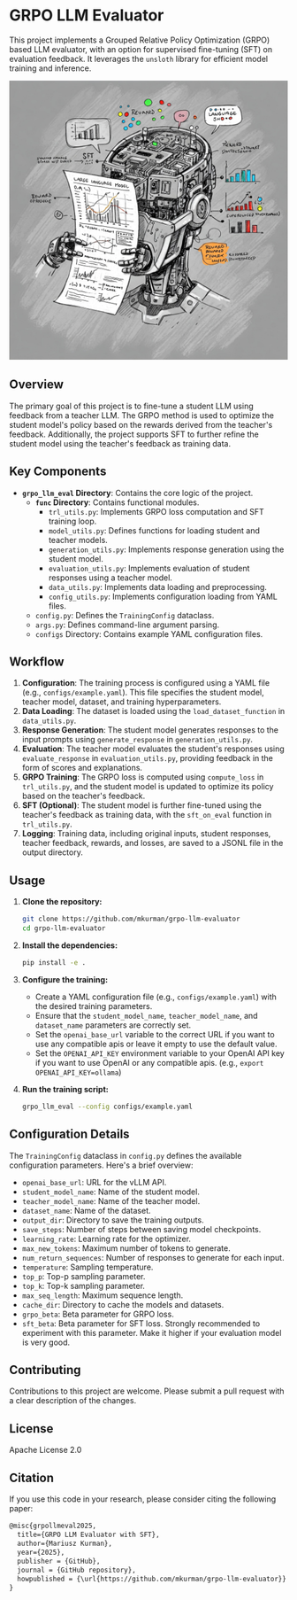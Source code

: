 # GRPO LLM Evaluator

This project implements a Grouped Relative Policy Optimization (GRPO) based LLM evaluator, with an option for supervised fine-tuning (SFT) on evaluation feedback. It leverages the `unsloth` library for efficient model training and inference.

![GRPO LLM Evaluator](image.jpeg)

## Overview

The primary goal of this project is to fine-tune a student LLM using feedback from a teacher LLM. The GRPO method is used to optimize the student model's policy based on the rewards derived from the teacher's feedback. Additionally, the project supports SFT to further refine the student model using the teacher's feedback as training data.

## Key Components

-   **`grpo_llm_eval` Directory**: Contains the core logic of the project.
    -   **`func` Directory**: Contains functional modules.
        -   `trl_utils.py`: Implements GRPO loss computation and SFT training loop.
        -   `model_utils.py`: Defines functions for loading student and teacher models.
        -   `generation_utils.py`: Implements response generation using the student model.
        -   `evaluation_utils.py`: Implements evaluation of student responses using a teacher model.
        -   `data_utils.py`: Implements data loading and preprocessing.
        -   `config_utils.py`: Implements configuration loading from YAML files.
    -   `config.py`: Defines the `TrainingConfig` dataclass.
    -   `args.py`: Defines command-line argument parsing.
    -   `configs` Directory: Contains example YAML configuration files.

## Workflow

1.  **Configuration**: The training process is configured using a YAML file (e.g., `configs/example.yaml`). This file specifies the student model, teacher model, dataset, and training hyperparameters.
2.  **Data Loading**: The dataset is loaded using the `load_dataset_function` in `data_utils.py`.
3.  **Response Generation**: The student model generates responses to the input prompts using `generate_response` in `generation_utils.py`.
4.  **Evaluation**: The teacher model evaluates the student's responses using `evaluate_response` in `evaluation_utils.py`, providing feedback in the form of scores and explanations.
5.  **GRPO Training**: The GRPO loss is computed using `compute_loss` in `trl_utils.py`, and the student model is updated to optimize its policy based on the teacher's feedback.
6.  **SFT (Optional)**: The student model is further fine-tuned using the teacher's feedback as training data, with the `sft_on_eval` function in `trl_utils.py`.
7.  **Logging**: Training data, including original inputs, student responses, teacher feedback, rewards, and losses, are saved to a JSONL file in the output directory.

## Usage

1.  **Clone the repository:**

    ```bash
    git clone https://github.com/mkurman/grpo-llm-evaluator
    cd grpo-llm-evaluator
    ```

2.  **Install the dependencies:**

    ```bash
    pip install -e .
    ```

3.  **Configure the training:**
    -   Create a YAML configuration file (e.g., `configs/example.yaml`) with the desired training parameters.
    -   Ensure that the `student_model_name`, `teacher_model_name`, and `dataset_name` parameters are correctly set.
    -   Set the `openai_base_url` variable to the correct URL if you want to use any compatible apis or leave it empty to use the default value.
    -   Set the `OPENAI_API_KEY` environment variable to your OpenAI API key if you want to use OpenAI or any compatible apis. (e.g., `export OPENAI_API_KEY=ollama`)

4.  **Run the training script:**

    ```bash
    grpo_llm_eval --config configs/example.yaml
    ```

## Configuration Details

The `TrainingConfig` dataclass in `config.py` defines the available configuration parameters. Here's a brief overview:

-   `openai_base_url`: URL for the vLLM API.
-   `student_model_name`: Name of the student model.
-   `teacher_model_name`: Name of the teacher model.
-   `dataset_name`: Name of the dataset.
-   `output_dir`: Directory to save the training outputs.
-   `save_steps`: Number of steps between saving model checkpoints.
-   `learning_rate`: Learning rate for the optimizer.
-   `max_new_tokens`: Maximum number of tokens to generate.
-   `num_return_sequences`: Number of responses to generate for each input.
-   `temperature`: Sampling temperature.
-   `top_p`: Top-p sampling parameter.
-   `top_k`: Top-k sampling parameter.
-   `max_seq_length`: Maximum sequence length.
-   `cache_dir`: Directory to cache the models and datasets.
-   `grpo_beta`: Beta parameter for GRPO loss.
-   `sft_beta`: Beta parameter for SFT loss. Strongly recommended to experiment with this parameter. Make it higher if your evaluation model is very good.

## Contributing

Contributions to this project are welcome. Please submit a pull request with a clear description of the changes.

## License
Apache License 2.0

## Citation
If you use this code in your research, please consider citing the following paper:

```
@misc{grpollmeval2025,
  title={GRPO LLM Evaluator with SFT},
  author={Mariusz Kurman},
  year={2025},
  publisher = {GitHub},
  journal = {GitHub repository},
  howpublished = {\url{https://github.com/mkurman/grpo-llm-evaluator}}
}
```
